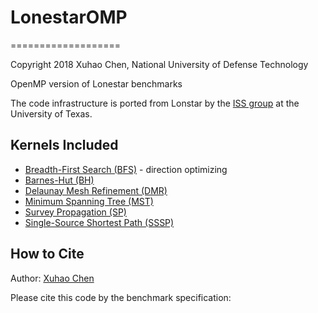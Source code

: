 # LonestarOMP
===================

Copyright 2018 Xuhao Chen, National University of Defense Technology

OpenMP version of Lonestar benchmarks

The code infrastructure is ported from Lonstar by the [ISS group](http://iss.ices.utexas.edu/?p=projects/galois/lonestar) at the University of Texas. 

Kernels Included
----------------

+ [Breadth-First Search (BFS)](https://iss.oden.utexas.edu/?p=projects/galois/benchmarks/breadth_first_search) - direction optimizing
+ [Barnes-Hut (BH)](https://iss.oden.utexas.edu/?p=projects/galois/benchmarks/barnes_hut)
+ [Delaunay Mesh Refinement (DMR)](https://iss.oden.utexas.edu/?p=projects/galois/benchmarks/delaunay_mesh_refinement)
+ [Minimum Spanning Tree (MST)](https://iss.oden.utexas.edu/?p=projects/galois/benchmarks/mst)
+ [Survey Propagation (SP)](https://iss.oden.utexas.edu/?p=projects/galois/lonestar)
+ [Single-Source Shortest Path (SSSP)](https://iss.oden.utexas.edu/?p=projects/galois/benchmarks/single_source_shortest_path)


How to Cite
-----------

Author: 
[Xuhao Chen](https://chenxuhao.github.io)

Please cite this code by the benchmark specification:

